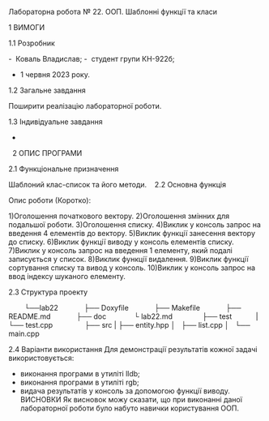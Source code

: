 Лабораторна робота № 22. 
ООП. Шаблонні функції та класи

1 ВИМОГИ 

1.1 Розробник 

-  Коваль Владислав; 
-  студент групи КН-922б; 
-  1 червня 2023 року. 

1.2 Загальне завдання 

Поширити реалізацію лабораторної роботи.

1.3 Індивідуальне завдання 

-
 
2 ОПИС ПРОГРАМИ 

2.1 Функціональне призначення 

Шаблоний клас-список та його методи.
   
2.2 Основна функція         

Опис роботи (Коротко): 

1)Оголошення початкового вектору.
2)Оголошення змінних для подальшої роботи.
3)Оголошення списку.
4)Виклик у консоль запрос на введення 4 елементів до вектору.
5)Виклик функції занесення вектору до списку.
6)Виклик функції виводу у консоль елементів списку.
7)Виклик у консоль запрос на введення 1 елементу, який подалі записується у список.
8)Виклик функції видалення.
9)Виклик функції сортування списку та вивод у консоль.
10)Виклик у консоль запрос на ввод індексу шуканого елементу.

2.3 Структура проекту 

        └──lab22
            ├── Doxyfile 
            ├── Makefile 
            ├── README.md 
            ├── doc  
            └ lab22.md  
            ├── test
            |  └── test.cpp   
            ├── src 
            |   ├── entity.hpp
            │   ├── list.cpp
            │   └── main.cpp

2.4 Варіанти використання
Для демонстрації результатів кожної задачі використовується:
- виконання програми в утиліті lldb;
- виконання програми в утиліті rgb;
- видача результатів у консоль за допомогою функції виводу.
 
 
ВИСНОВКИ
Як висновок можу сказати, що при виконанні даної лабораторної роботи було набуто навички користування ООП.